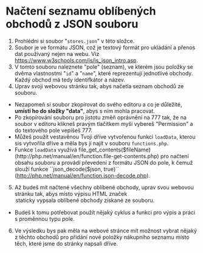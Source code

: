 Načtení seznamu oblíbených obchodů z JSON souboru
=================================================

1. Prohlédni si soubor "``stores.json``" v této složce.
2. Soubor je ve formátu JSON, což je textový formát pro ukládání a přenos dat používaný nejen na webu. Viz https://www.w3schools.com/js/js_json_intro.asp.
3. V tomto souboru naleznete "pole" (seznam), ve kterém jsou položky se dvěma vlastnostmi "``id``" a "``name``", které reprezentují jednotlivé obchody. Každý obchod má tedy identifkátor a název.
4. Uprav svoji webovou stránku tak, abys načetla seznam obchodů ze souboru.
  - Nezapomeň si soubor zkopírovat do svého editoru a co je důležité, **umísti ho do složky "data"**, abys s ním mohla pracovat.
  - Po zkopírování souboru pro jistotu změň oprávnění na 777 tak, že na soubor v editoru klikneš pravým tlačítkem myši vybereš "Permission" a do textového pole vepíšeš 777.
  - Můžeš použít vestavěnou Tvoji dříve vytvořenou funkci ``loadData``, kterou sis vytvořila dříve a měla bys jí najít v souboru ``functions.php``.
  - Funkce ``loadData`` využívá file_get_contents($fileName) (http://php.net/manual/en/function.file-get-contents.php) pro načtení obsahu souboru a provádí převedení z formátu JSON do pole, k čemuž slouží funkce ``json_decode($json, true)`` (http://php.net/manual/en/function.json-decode.php).
5. Až budeš mít načtené všechny oblíbené obchody, uprav svou webovou stránku tak, abys místo výpisu HTML značek <option> staticky vypsala oblíbené obchody získané ze souboru.
  - Budeš k tomu potřebovat použít nějaký cyklus a funkci pro výpis a práci s proměnnou typu pole.
6. Ve výsledku bys pak měla na webové stránce mít možnost vybrat nějaký z těchto obchodů pro přidání nové položky nákupního seznamu místo těch, které jsme do stránky napsali dříve.

